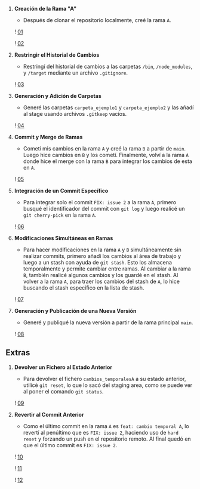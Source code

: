
1. **Creación de la Rama "A"**
   - Después de clonar el repositorio localmente, creé la rama `A`.

   ! [01](./imágenes/Imagen1.png)

   ! [02](./imágenes/Imagen2.png)

2. **Restringir el Historial de Cambios**
   - Restringí del historial de cambios a las carpetas `/bin`, `/node_modules`, y `/target` mediante un archivo `.gitignore`.

    ! [03](./imágenes/Imagen3.png)

3. **Generación y Adición de Carpetas**
   - Generé las carpetas `carpeta_ejemplo1` y `carpeta_ejemplo2` y las añadí al stage usando archivos `.gitkeep` vacíos.

    ! [04](./imágenes/Imagen4.png)

4. **Commit y Merge de Ramas**
   - Cometí mis cambios en la rama `A` y creé la rama `B` a partir de `main`. Luego hice cambios en `B` y los cometí. Finalmente, volví a la rama `A` donde hice el merge con la rama `B` para integrar los cambios de esta en `A`.

   ! [05](./imágenes/Imagen5.png)

5. **Integración de un Commit Específico**
   - Para integrar solo el commit `FIX: issue 2` a la rama `A`, primero busqué el identificador del commit con `git log` y luego realicé un `git cherry-pick` en la rama `A`.

   ! [06](./imágenes/Imagen6.png)

6. **Modificaciones Simultáneas en Ramas**
   - Para hacer modificaciones en la rama `A` y `B` simultáneamente sin realizar commits, primero añadí los cambios al área de trabajo y luego a un stash con ayuda de `git stash`. Esto los almacena temporalmente y permite cambiar entre ramas. Al cambiar a la rama `B`, también realicé algunos cambios y los guardé en el stash. Al volver a la rama `A`, para traer los cambios del stash de `A`, lo hice buscando el stash específico en la lista de stash.

   ! [07](./imágenes/Imagen7.png)

7. **Generación y Publicación de una Nueva Versión**
   - Generé y publiqué la nueva versión a partir de la rama principal `main`.

   ! [08](./imágenes/Imagen8.png)

## Extras

1. **Devolver un Fichero al Estado Anterior**
   - Para devolver el fichero `cambios_temporalesA` a su estado anterior, utilicé `git reset`, lo que lo sacó del staging area, como se puede ver al poner el comando `git status`.

    ! [09](./imágenes/Imagen9.png)

2. **Revertir al Commit Anterior**
   - Como el último commit en la rama `A` es `feat: cambio temporal A`, lo revertí al penúltimo que es `FIX: issue 2`, haciendo uso de `hard reset` y forzando un push en el repositorio remoto. Al final quedó en que el último commit es `FIX: issue 2`.

    ! [10](./imágenes/Imagen10.png)

    ! [11](./imágenes/Imagen11.png)

    ! [12](./imágenes/Imagen12.png)
